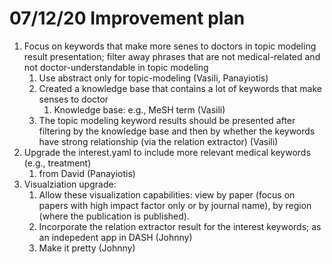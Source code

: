# 07/12/20 Improvement plan
1. Focus on keywords that make more senes to doctors in topic modeling result presentation; filter away phrases that are not medical-related and not doctor-understandable in topic modeling
    1. Use abstract only for topic-modeling (Vasili, Panayiotis)
    2. Created a knowledge base that contains a lot of keywords that make senses to doctor
        1. Knowledge base: e.g., MeSH term (Vasili)
    3. The topic modeling keyword results should be presented after filtering by the knowledge base and then by whether the keywords have strong relationship (via the relation extractor) (Vasili)
2. Upgrade the interest.yaml to include more relevant medical keywords (e.g., treatment)
    1. from David (Panayiotis)
3. Visualziation upgrade:
    1. Allow these visualization capabilities: view by paper (focus on papers with high impact factor only or by journal name), by region (where the publication is published). 
    2. Incorporate the relation extractor result for the interest keywords; as an indepedent app in DASH (Johnny)
    3. Make it pretty (Johnny)
   
